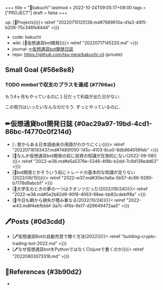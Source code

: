 +++
title = "🔨bakuchi"
lastmod = 2022-10-24T09:05:17+09:00
tags = ["PROJECT"]
draft = false
+++

up: [🔨Projects]({{< relref "20220715125138.md#7989610a-d1a3-48f5-b206-75c346fe84d4" >}})

-   code: bakuchi
-   wiki: [📝仮想通貨bot開発]({{< relref "20220717145220.md" >}})
-   journal: [✏仮想通貨bot開発日誌](#0ac29a97-19bd-4cd1-86bc-f4770c0f214d)
-   repo: <https://github.com/tsu-nera/bakuchi-clj> (private)


## Small Goal {#56e8e8}


### <span class="org-todo todo TODO">TODO</span> mmbotで収支のプラスを達成 {#7766ac}

もう4ヶ月もやっているのに１日だって利益が出た日がない.

この努力はいったいなんなのだろう. ずっとやっているのに.


## ✏仮想通貨bot開発日誌 {#0ac29a97-19bd-4cd1-86bc-f4770c0f214d}

-   [💡昔からある日本語由来の用語がわかりにくい]({{< relref "20220716193437.md#7485f050-145c-4103-8ce0-8db864056feb" >}})
-   [💭なんか仮想通貨bot開発の前に投資の知識が圧倒的にない(2022-09-08)]({{< relref "2022-w36.md#e5a5376e-5346-4f8b-b2dd-7c9d139edd63" >}})
-   [💭bot開発とかそういう前にトレードの基本的な知識が足りない(2022/09/15)]({{< relref "2022-w37.md#30ecfa6a-5b57-4c96-9280-b7178d9abcb1" >}})
-   [💭大学生のときの夢の一つはクオンツだった(2022/09/24)]({{< relref "2022-w38.md#5e2b62d9-90f8-4063-96ee-bb82cdebff8a" >}})
-   [💭今日も朝から損失が積み重なる(2022/10/24)]({{< relref "2022-w43.md#4ebfbbbf-3a7c-4f6e-9e17-d29649472aa5" >}})


## 🖊Posts {#0d3cdd}

-   [🖊仮想通貨Botの自動売買で稼ぐ方法(2022)]({{< relref "building-crypto-trading-bot-2022.md" >}})
-   [🖊なぜ仮想通貨botをPythonではなくClojureで書くのか]({{< relref "20220803073318.md" >}})


## 🔗References {#3b90d2}

-

